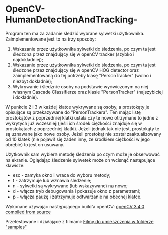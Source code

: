 ﻿# OpenCV-HumanDetectionAndTracking-
Program ten ma za zadanie śledzić wybrane sylwetki użytkownika.
Zaimplementowane jest to na trzy sposoby:
1. Wskazanie przez użytkownika sylwetki do śledzenia, po czym ta jest śledzona przez znajdujący się w openCV tracker (szybko i najdokładniej);
2. Wskazanie przez użytkownika sylwetki do śledzenia, po czym ta jest śledzone przez znajdujący się w openCV HOG detector oraz zaimplementowaną do tej potrzeby klasę "PersonTracker" (wolno i niezbyt dokładnie);
3. Wykrywanie i śledznie osoby na podstawie wyćwiczonym na niej własnym Cascade Classifierze oraz klasie "PersonTracker" (najszybiciej i dokładnie).

W punkcie 2 i 3 w każdej klatce wykrywane są osoby, a prostokąty je opisujące są przekazywane do "PersonTrackera".
Ten mając listę prostokątów z poprzedniej klatki ustala czy te nowo otrzymane to jedne z wykrytych już wcześniej (jeśli ich środek ciężkości znajduje się w prostokątach z poprzedniej klatki).
Jeżeli jednak tak nie jest, prostokąty te są uznawane jako nowe osoby.
Jeżeli prostokąt nie został zaaktualizowany od 10 klatek (nie pojawił się żaden inny, ze środkiem ciężkości w jego obrębie) to jest on usuwany.

Użytkownik sam wybiera metodę śledzenia po czym może je obserwować na ekranie. Oglądając śledzenie sylwetek może on wcisnąć następujące klawisze:
* esc - zamyka okno i wraca do wyboru metody;
* t - zatrzymuje lub wznawia śledzenie;
* n - sylwetki są wykrywane (lub wskazywane) na nowo;
* d - włącza tryb debugowania i pokazuje okno z parametrami;
* p - włącza pauzę i zatrzymuje odtwarzanie na obecnej klatce.

Wykonane używając następującego build'a openCV:
[openCV 3.4.0 compiled from source](https://drive.google.com/file/d/1trv4zzVYmdLpfTzJEYQYvakliNT7pKcs/view?usp=sharing)

Przetestowane i działające z filmami:
[Filmy do umieszczenia w folderze "samples"](https://drive.google.com/open?id=1VxemIopesDXqMYxOlv_jtRGtsl3K1m-V)